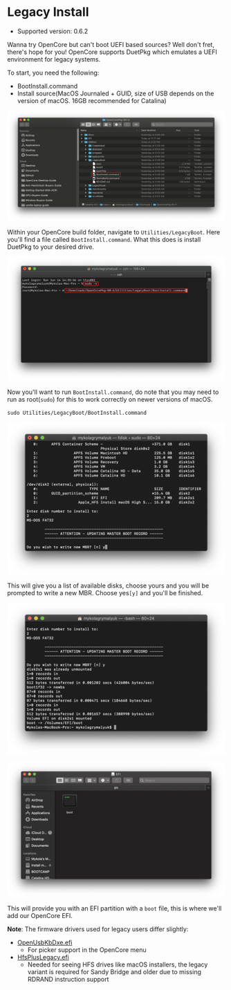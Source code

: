# Legacy Install

* Supported version: 0.6.2

Wanna try OpenCore but can't boot UEFI based sources? Well don't fret, there's hope for you! OpenCore supports DuetPkg which emulates a UEFI environment for legacy systems.

To start, you need the following:

* BootInstall.command
* Install source(MacOS Journaled + GUID, size of USB depends on the version of macOS. 16GB recommended for Catalina)

![BootInstall Location](../images/extras/legacy-md/download.png)

Within your OpenCore build folder, navigate to `Utilities/LegacyBoot`. Here you'll find a file called `BootInstall.command`. What this does is install DuetPkg to your desired drive.

![](../images/extras/legacy-md/run-boot.png)

Now you'll want to run `BootInstall.command`, do note that you may need to run as root(`sudo`) for this to work correctly on newer versions of macOS.

```
sudo Utilities/LegacyBoot/BootInstall.command
```

![Disk Selection/writing new MBR](../images/extras/legacy-md/boot-disk.png)

This will give you a list of available disks, choose yours and you will be prompted to write a new MBR. Choose yes`[y]` and you'll be finished.

![Finished Installer](../images/extras/legacy-md/boot-done.png)

![Base EFI](../images/extras/legacy-md/efi-base.png)

This will provide you with an EFI partition with a `boot` file, this is where we'll add our OpenCore EFI.

**Note**: The firmware drivers used for legacy users differ slightly:

* [OpenUsbKbDxe.efi](https://github.com/acidanthera/OpenCorePkg/releases)
  * For picker support in the OpenCore menu
* [HfsPlusLegacy.efi](https://github.com/acidanthera/OcBinaryData/blob/master/Drivers/HfsPlusLegacy.efi)
  * Needed for seeing HFS drives like macOS installers, the legacy variant is required for Sandy Bridge and older due to missing RDRAND instruction support
